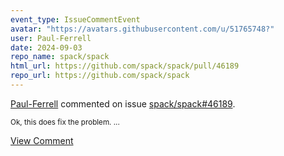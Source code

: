 ```yaml
---
event_type: IssueCommentEvent
avatar: "https://avatars.githubusercontent.com/u/51765748?"
user: Paul-Ferrell
date: 2024-09-03
repo_name: spack/spack
html_url: https://github.com/spack/spack/pull/46189
repo_url: https://github.com/spack/spack
---
```


<a href='https://github.com/Paul-Ferrell' target='_blank'>Paul-Ferrell</a> commented on issue <a href='https://github.com/spack/spack/pull/46189' target='_blank'>spack/spack#46189</a>.

<small>Ok, this does fix the problem. ...</small>

<a href='https://github.com/spack/spack/pull/46189' target='_blank'>View Comment</a>